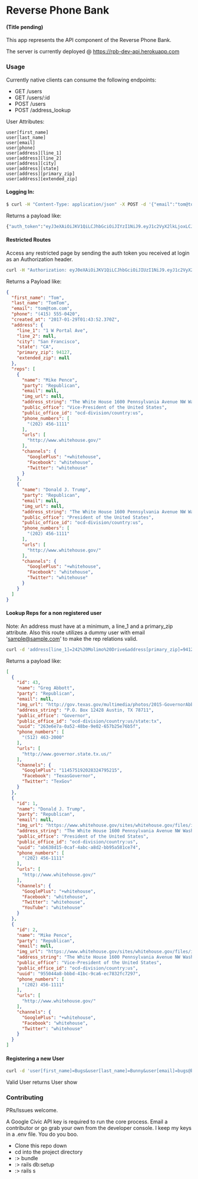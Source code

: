 # Reverse Phone Bank
#### (Title pending)

This app represents the API component of the Reverse Phone Bank.

The server is currently deployed @ https://rpb-dev-api.herokuapp.com

### Usage

Currently native clients can consume the following endpoints:

* GET /users
* GET /users/:id
* POST /users
* POST /address_lookup

User Attributes:
```
user[first_name]
user[last_name]
user[email]
user[phone]
user[address][line_1]
user[address][line_2]
user[address][city]
user[address][state]
user[address][primary_zip]
user[address][extended_zip]
```

#### Logging In:

```bash
$ curl -H "Content-Type: application/json" -X POST -d '{"email":"tom@tom.com","password":"tomtom"}' http://localhost:3000/authenticate

```
Returns a payload like:
```bash
{"auth_token":"eyJ3eXAiOiJKV1QiLCJhbGciOiJIYzI1NiJ9.eyJ1c2VyX2lkLjoxLCJleHAiOjE0ODgyMiE0MzB9.CVqAjD1cii0HKwYbI3xgAMT3kfkiRhbRAXLs_n97rWU"}
```

#### Restricted Routes

Access any restricted page by sending the auth token you received at login as an Authorization header.

```bash
curl -H "Authorization: eyJ0eXAiOiJKV1QiLCJhbGciOiJIUzI1NiJ9.eyJ1c2VyX2lkIjoxLCJleHAiOjE0ODgyMjk0MjR9WN0DZMNdc7ZlZLHG93eoD1NM" http://localhost:3000/users/1
```

Returns a Payload like:

```json
{
  "first_name": "Tom",
  "last_name": "TomTom",
  "email": "tom@tom.com",
  "phone": "(415) 555-0420",
  "created_at": "2017-01-29T01:43:52.370Z",
  "address": {
    "line_1": "1 W Portal Ave",
    "line_2": null,
    "city": "San Francisco",
    "state": "CA",
    "primary_zip": 94127,
    "extended_zip": null
  },
  "reps": [
    {
      "name": "Mike Pence",
      "party": "Republican",
      "email": null,
      "img_url": null,
      "address_string": "The White House 1600 Pennsylvania Avenue NW Washington, DC 20500",
      "public_office": "Vice-President of the United States",
      "public_office_id": "ocd-division/country:us",
      "phone_numbers": [
        "(202) 456-1111"
      ],
      "urls": [
        "http://www.whitehouse.gov/"
      ],
      "channels": {
        "GooglePlus": "+whitehouse",
        "Facebook": "whitehouse",
        "Twitter": "whitehouse"
      }
    },
    {
      "name": "Donald J. Trump",
      "party": "Republican",
      "email": null,
      "img_url": null,
      "address_string": "The White House 1600 Pennsylvania Avenue NW Washington, DC 20500",
      "public_office": "President of the United States",
      "public_office_id": "ocd-division/country:us",
      "phone_numbers": [
        "(202) 456-1111"
      ],
      "urls": [
        "http://www.whitehouse.gov/"
      ],
      "channels": {
        "GooglePlus": "+whitehouse",
        "Facebook": "whitehouse",
        "Twitter": "whitehouse"
      }
    }
  ]
}
```

#### Lookup Reps for a non registered user

Note: An address must have at a minimum, a line_1 and a primary_zip attribute. Also this route utilizes a dummy user with email 'sample@sample.com' to make the rep relations valid.

```bash
curl -d 'address[line_1]=242%20Molimo%20Drive&address[primary_zip]=94127' http://localhost:3000/address_lookup
```

Returns a payload like:
```json
[
  {
    "id": 43,
    "name": "Greg Abbott",
    "party": "Republican",
    "email": null,
    "img_url": "http://gov.texas.gov/multimedia/photos/2015-GovernorAbbott-Portrait.jpg",
    "address_string": "P.O. Box 12428 Austin, TX 78711",
    "public_office": "Governor",
    "public_office_id": "ocd-division/country:us/state:tx",
    "uuid": "263e6e7a-0a52-48be-9e02-657b25e76b5f",
    "phone_numbers": [
      "(512) 463-2000"
    ],
    "urls": [
      "http://www.governor.state.tx.us/"
    ],
    "channels": {
      "GooglePlus": "114575192028324795215",
      "Facebook": "TexasGovernor",
      "Twitter": "TexGov"
    }
  },
  {
    "id": 1,
    "name": "Donald J. Trump",
    "party": "Republican",
    "email": null,
    "img_url": "https://www.whitehouse.gov/sites/whitehouse.gov/files/images/45/PE%20Color.jpg",
    "address_string": "The White House 1600 Pennsylvania Avenue NW Washington, DC 20500",
    "public_office": "President of the United States",
    "public_office_id": "ocd-division/country:us",
    "uuid": "ab638d15-0caf-4abc-a8d2-bb95a581ce74",
    "phone_numbers": [
      "(202) 456-1111"
    ],
    "urls": [
      "http://www.whitehouse.gov/"
    ],
    "channels": {
      "GooglePlus": "+whitehouse",
      "Facebook": "whitehouse",
      "Twitter": "whitehouse",
      "YouTube": "whitehouse"
    }
  },
  {
    "id": 2,
    "name": "Mike Pence",
    "party": "Republican",
    "email": null,
    "img_url": "https://www.whitehouse.gov/sites/whitehouse.gov/files/images/45/VPE%20Color.jpg",
    "address_string": "The White House 1600 Pennsylvania Avenue NW Washington, DC 20500",
    "public_office": "Vice-President of the United States",
    "public_office_id": "ocd-division/country:us",
    "uuid": "955044a8-bbbd-41bc-9ca6-ec7832fc7297",
    "phone_numbers": [
      "(202) 456-1111"
    ],
    "urls": [
      "http://www.whitehouse.gov/"
    ],
    "channels": {
      "GooglePlus": "+whitehouse",
      "Facebook": "whitehouse",
      "Twitter": "whitehouse"
    }
  }
]
```

#### Registering a new User

```bash
curl -d 'user[first_name]=Bugs&user[last_name]=Bunny&user[email]=bugs@bunny.com&user[phone]=(342)%20555-5578&user[password]=tomtom&user[password_confirmation]=tomtom&user[address][line_1]=4850%20SW%20Snow%20Cir&user[address][city]=Holt&user[address][state]=MO&user[address][primary_zip]=64048' http://localhost:3000/users
```

Valid User returns User show

### Contributing
PRs/Issues welcome.

A Google Civic API key is required to run the core process. Email a contributor
or go grab your own from the developer console. I keep my keys in a .env file. You do you boo.

* Clone this repo down
* cd into the project directory
* :> bundle
* :> rails db:setup
* :> rails s
